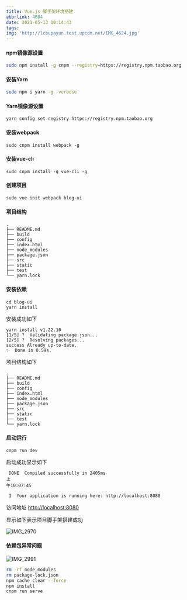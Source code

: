 ```yaml
---
title: Vue.js 脚手架环境搭建
abbrlink: 4084
date: 2021-05-13 10:14:43
tags:
img: 'http://lcbupayun.test.upcdn.net/IMG_4624.jpg'
---
```

#### npm镜像源设置
```bash
sudo npm install -g cnpm --registry=https://registry.npm.taobao.org
```

#### 安装Yarn

```bash
sudo npm i yarn -g -verbose
```
#### Yarn镜像源设置
```
yarn config set registry https://registry.npm.taobao.org
```


#### 安装webpack
```
sudo cnpm install webpack -g
```

#### 安装vue-cli

```
sudo cnpm install -g vue-cli -g
```

#### 创建项目

```
sudo vue init webpack blog-ui
```
#### 项目结构

```
.
├── README.md
├── build
├── config
├── index.html
├── node_modules
├── package.json
├── src
├── static
├── test
└── yarn.lock
```
#### 安装依赖

```
cd blog-ui
yarn install
```
安装成功如下

 ```
 yarn install v1.22.10
[1/5] ?  Validating package.json...
[2/5] ?  Resolving packages...
success Already up-to-date.
✨  Done in 0.59s.
```
项目结构如下
```
.
├── README.md
├── build
├── config
├── index.html
├── node_modules
├── package.json
├── src
├── static
├── test
└── yarn.lock
```


#### 启动运行

```
cnpm run dev
```

启动成功显示如下

```
 DONE  Compiled successfully in 2405ms                                                                      上
午10:07:45

 I  Your application is running here: http://localhost:8080
 ```

访问地址
[http://localhost:8080](http://localhost:8080)

显示如下表示项目脚手架搭建成功

![IMG_2970](http://lcbupayun.test.upcdn.net/IMG_2970.JPG)

#### 依赖包异常问题

![IMG_2991](http://lcbupayun.test.upcdn.net/IMG_2991.JPG)

 ```bash
 rm -rf node_modules
 rm package-lock.json
 npm cache clear --force
 npm install
 cnpm run serve
 ```
 







